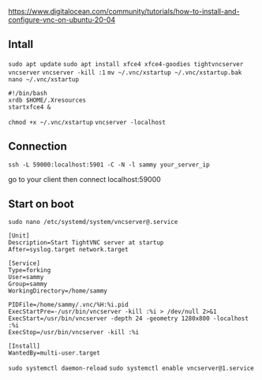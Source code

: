 https://www.digitalocean.com/community/tutorials/how-to-install-and-configure-vnc-on-ubuntu-20-04

## Intall

`sudo apt update`
`sudo apt install xfce4 xfce4-goodies tightvncserver`
`vncserver`
`vncserver -kill :1`
`mv ~/.vnc/xstartup ~/.vnc/xstartup.bak`
`nano ~/.vnc/xstartup`
```
#!/bin/bash
xrdb $HOME/.Xresources
startxfce4 &
```
`chmod +x ~/.vnc/xstartup`
`vncserver -localhost`

## Connection

`ssh -L 59000:localhost:5901 -C -N -l sammy your_server_ip`

go to your client then connect localhost:59000

## Start on boot
`sudo nano /etc/systemd/system/vncserver@.service`

```
[Unit]
Description=Start TightVNC server at startup
After=syslog.target network.target

[Service]
Type=forking
User=sammy
Group=sammy
WorkingDirectory=/home/sammy

PIDFile=/home/sammy/.vnc/%H:%i.pid
ExecStartPre=-/usr/bin/vncserver -kill :%i > /dev/null 2>&1
ExecStart=/usr/bin/vncserver -depth 24 -geometry 1280x800 -localhost :%i
ExecStop=/usr/bin/vncserver -kill :%i

[Install]
WantedBy=multi-user.target
```

`sudo systemctl daemon-reload`
`sudo systemctl enable vncserver@1.service`